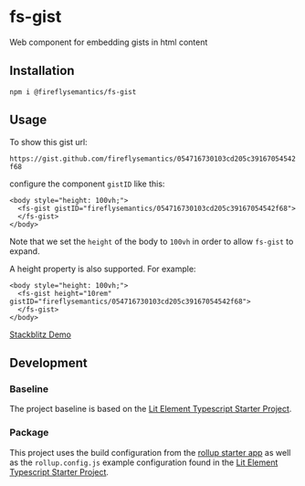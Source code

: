 # fs-gist

Web component for embedding gists in html content

## Installation

`npm i @fireflysemantics/fs-gist`

## Usage

To show this gist url:

`https://gist.github.com/fireflysemantics/054716730103cd205c39167054542f68` 


configure the component `gistID` like this:

```
<body style="height: 100vh;">
  <fs-gist gistID="fireflysemantics/054716730103cd205c39167054542f68">
  </fs-gist>
</body>
```

Note that we set the `height` of the body to `100vh` in order to allow
`fs-gist` to expand.

A height property is also supported.  For example:

```
<body style="height: 100vh;">
  <fs-gist height="10rem" gistID="fireflysemantics/054716730103cd205c39167054542f68">
  </fs-gist>
</body>

```

[Stackblitz Demo](https://stackblitz.com/edit/typescript-fs-gist-set-body-height-demo?file=index.html)

## Development

### Baseline

The project baseline is based on the [Lit Element Typescript Starter Project](https://fireflysemantics.medium.com/lit-element-resources-94038d5f2506).

### Package

This project uses the build configuration
from the [rollup starter app](https://github.com/rollup/rollup-starter-app/blob/master/package.json) as well as the `rollup.config.js` example configuration found in the [Lit Element Typescript Starter Project](https://fireflysemantics.medium.com/lit-element-resources-94038d5f2506).